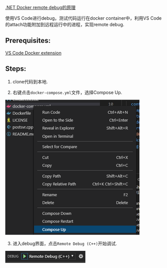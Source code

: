 [.NET Docker remote debug的原理](https://docs.microsoft.com/en-us/aspnet/core/host-and-deploy/docker/visual-studio-tools-for-docker?view=aspnetcore-2.2#debug)

使用VS Code进行debug，测试代码运行在docker container中，利用VS Code的attach功能附加到远程运行中的进程，实现remote debug.

## Prerequisites:
[VS Code Docker extension](https://marketplace.visualstudio.com/items?itemName=PeterJausovec.vscode-docker)


## Steps:

1. clone代码到本地.

2. 右键点击`docker-compose.yml`文件，选择Compose Up.

![compose](https://github.com/w12379564/dev_demo_attach/blob/master/images/compose.png)

3. 进入debug界面，点击`Remote Debug (C++)`开始调试.

![debug](https://github.com/w12379564/dev_demo_attach/blob/master/images/debug.png)
